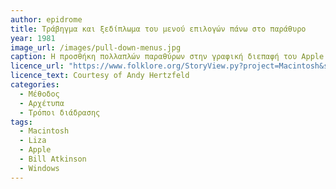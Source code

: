 ```yaml
---
author: epidrome
title: Τράβηγμα και ξεδίπλωμα του μενού επιλογών πάνω στο παράθυρο
year: 1981 
image_url: /images/pull-down-menus.jpg
caption: Η προσθήκη πολλαπλών παραθύρων στην γραφική διεπαφή του Apple Liza οδήγησε στην μεταφορά των μενού επιλογών από το κάτω μέρος της οθόνης στο πάνω περιθώριο του κάθε παραθύρου από όπου ο χρήστης με ένα κλικ τραβούσε και έβλεπε να ξεδιπλώνονται οι επιμέρους επιλογές του κάθε μενού. Αν και αυτή η σχεδίαση παραμένει δημοφιλής στα γραφικά περιβάλλοντα Windows και Linux, η υλοποίηση αυτή ήταν ένα ενδιάμεσο στάδιο πριν την μεταφορά του μενού σε μια ζώνη στην κορυφή της οθόνης.
licence_url: "https://www.folklore.org/StoryView.py?project=Macintosh&story=Busy_Being_Born.txt"
licence_text: Courtesy of Andy Hertzfeld
categories:
  - Μέθοδος 
  - Αρχέτυπα 
  - Τρόποι διάδρασης
tags:
  - Macintosh
  - Liza
  - Apple
  - Bill Atkinson
  - Windows
---
```

